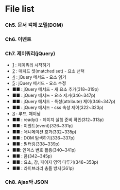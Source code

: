 # File list

### Ch5. 문서 객체 모델(DOM)

### Ch6. 이벤트

### Ch7. 제이쿼리(jQuery)

* [1](https://github.com/TaekGeunLee/study_frontEnd/tree/master/B2/1) : 제이쿼리 시작하기
* [2](https://github.com/TaekGeunLee/study_frontEnd/tree/master/B2/2) : 매치드 셋(matched set) - 요소 선택
* [4](https://github.com/TaekGeunLee/study_frontEnd/tree/master/B2/4) : jQuery 메서드 - 요소 읽기
* [5](https://github.com/TaekGeunLee/study_frontEnd/tree/master/B2/5) : jQuery 메서드 - 요소 수정
* ■■ : jQuery 메서드 - 새 요소 추가(318~319p)
* ■■ : jQuery 메서드 - 요소 제거(346~347p)
* ■■ : jQuery 메서드 - 특성(attribute) 제어(346~347p)
* ■■ : jQuery 메서드 - css 속성 제어(322~323p)
* [3](https://github.com/TaekGeunLee/study_frontEnd/tree/master/B2/3) : 루프, 체이닝
* ■■ : ready() - 페이지 실행 준비 확인(312~313p)
* ■■ : 이벤트(event)(326~331p)
* ■■ : 애니메이션 효과(332~335p)
* ■■ : DOM 탐색하기(336~337p)
* ■■ : 필터링(338~339p)
* ■■: 인덱스 번호 활용(340~341p)
* ■■ : 폼(342~345p)
* ■■ : 요소, 창, 페이지 영역 다루기(348~353p)
* ■■ : 라이브러리 충돌 방지(361p)

### Ch8. Ajax와 JSON















